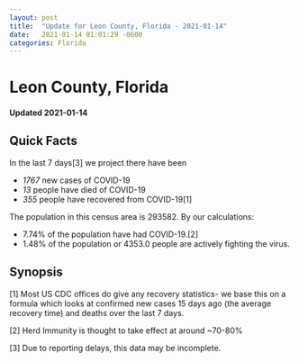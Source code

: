 ```yaml
---
layout: post
title:  "Update for Leon County, Florida - 2021-01-14"
date:   2021-01-14 01:01:29 -0600
categories: Florida
---
```


# Leon County, Florida
#### Updated 2021-01-14

## Quick Facts

In the last 7 days[3] we project there have been
- *1767* new cases of COVID-19
- *13* people have died of COVID-19
- *355* people have recovered from COVID-19[1]

The population in this census area is 293582. By our calculations:
- 7.74% of the population have had COVID-19.[2]
- 1.48% of the population or 4353.0 people are actively fighting the virus.

## Synopsis




[1] Most US CDC offices do give any recovery statistics- we base this on a formula which looks at confirmed new cases
15 days ago (the average recovery time) and deaths over the last 7 days.

[2] Herd Immunity is thought to take effect at around ~70-80%

[3] Due to reporting delays, this data may be incomplete.
 
    